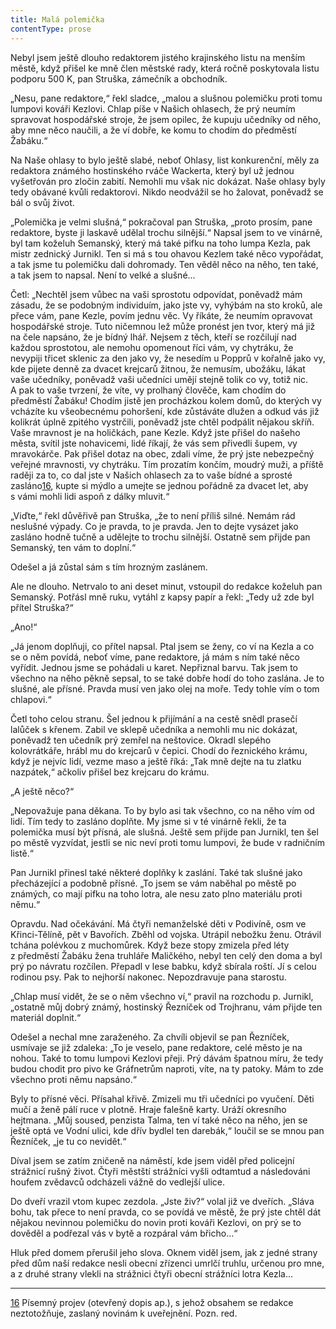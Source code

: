 ```yaml
---
title: Malá polemička
contentType: prose
---
```


  

Nebyl jsem ještě dlouho redaktorem jistého krajinského listu na menším městě, když přišel ke mně člen městské rady, která ročně poskytovala listu podporu 500 K, pan Struška, zámečník a obchodník.

„Nesu, pane redaktore,“ řekl sladce, „malou a slušnou polemičku proti tomu lumpovi kováři Kezlovi. Chlap píše v Našich ohlasech, že prý neumím spravovat hospodářské stroje, že jsem opilec, že kupuju učedníky od něho, aby mne něco naučili, a že ví dobře, ke komu to chodím do předměstí Žabáku.“

Na Naše ohlasy to bylo ještě slabé, neboť Ohlasy, list konkuren­ční, měly za redaktora známého hostinského rváče Wackerta, který byl už jednou vyšetřován pro zločin zabití. Nemohli mu však nic dokázat. Naše ohlasy byly tedy obávané kvůli redaktorovi. Nikdo neodvážil se ho žalovat, poněvadž se bál o svůj život.

„Polemička je velmi slušná,“ pokračoval pan Struška, „proto prosím, pane redaktore, byste ji laskavě udělal trochu silnější.“ Napsal jsem to ve vinárně, byl tam koželuh Semanský, který má také pifku na toho lumpa Kezla, pak mistr zednický Jurnikl. Ten si má s tou ohavou Kezlem také něco vypořádat, a tak jsme tu polemičku dali dohromady. Ten věděl něco na něho, ten také, a tak jsem to napsal. Není to velké a slušné…

Četl: „Nechtěl jsem vůbec na vaši sprostotu odpovídat, poněvadž mám zásadu, že se podobným individuím, jako jste vy, vyhýbám na sto kroků, ale přece vám, pane Kezle, povím jednu věc. Vy říkáte, že neumím opravovat hospodářské stroje. Tuto ničemnou lež může pronést jen tvor, který má již na čele napsáno, že je bídný lhář. Nejsem z těch, kteří se rozčilují nad každou sprostotou, ale nemohu opomenout říci vám, vy chytráku, že nevypiji třicet sklenic za den jako vy, že nesedím u Popprů v kořalně jako vy, kde pijete denně za dvacet krejcarů žitnou, že nemusím, ubožáku, lákat vaše učedníky, poněvadž vaši učedníci umějí stejně tolik co vy, totiž nic. A pak to vaše tvrzení, že víte, vy prolhaný člověče, kam chodím do předměstí Žabáku! Chodím jistě jen procházkou kolem domů, do kterých vy vcházíte ku všeobecnému pohoršení, kde zůstáváte dlužen a odkud vás již kolikrát úplně zpitého vystrčili, poněvadž jste chtěl podpálit nějakou skříň. Vaše mravnost je na holičkách, pane Kezle. Když jste přišel do našeho města, svítil jste nohavicemi, lidé říkají, že vás sem přivedli šupem, vy mravokárče. Pak přišel dotaz na obec, zdali víme, že prý jste nebezpečný veřejné mravnosti, vy chytráku. Tím prozatím končím, moudrý muži, a příště raději za to, co dal jste v Našich ohlasech za to vaše bídné a sprosté zasláno[16](./resources/undefined), kupte si mýdlo a umejte se jednou pořádně za dvacet let, aby s vámi mohli lidi aspoň z dálky mluvit.“

„Viďte,“ řekl důvěřivě pan Struška, „že to není příliš silné. Nemám rád neslušné výpady. Co je pravda, to je pravda. Jen to dejte vysázet jako zasláno hodně tučně a udělejte to trochu silnější. Ostatně sem přijde pan Semanský, ten vám to doplní.“

Odešel a já zůstal sám s tím hrozným zaslánem.

Ale ne dlouho. Netrvalo to ani deset minut, vstoupil do redakce koželuh pan Semanský. Potřásl mně ruku, vytáhl z kapsy papír a řekl: „Tedy už zde byl přítel Struška?“

„Ano!“

„Já jenom doplňuji, co přítel napsal. Ptal jsem se ženy, co ví na Kezla a co se o něm povídá, neboť víme, pane redaktore, já mám s ním také něco vyřídit. Jednou jsme se pohádali u karet. Nepřiznal barvu. Tak jsem to všechno na něho pěkně sepsal, to se také dobře hodí do toho zaslána. Je to slušné, ale přísné. Pravda musí ven jako olej na moře. Tedy tohle vím o tom chlapovi.“

Četl toho celou stranu. Šel jednou k přijímání a na cestě snědl prasečí lalůček s křenem. Zabil ve sklepě učedníka a nemohli mu nic dokázat, poněvadž ten učedník prý zemřel na neštovice. Okradl slepého kolovrátkáře, hrábl mu do krejcarů v čepici. Chodí do řeznického krámu, když je nejvíc lidí, vezme maso a ještě říká: „Tak mně dejte na tu zlatku nazpátek,“ ačkoliv přišel bez krejcaru do krámu.

„A ještě něco?“

„Nepovažuje pana děkana. To by bylo asi tak všechno, co na něho vím od lidí. Tím tedy to zasláno doplňte. My jsme si v té vinárně řekli, že ta polemička musí být přísná, ale slušná. Ještě sem přijde pan Jurnikl, ten šel po městě vyzvídat, jestli se nic neví proti tomu lumpovi, že bude v radničním listě.“

Pan Jurnikl přinesl také některé doplňky k zaslání. Také tak slušné jako přecházející a podobně přísné. „To jsem se vám naběhal po městě po známých, co mají pifku na toho lotra, ale nesu zato plno materiálu proti němu.“

Opravdu. Nad očekávání. Má čtyři nemanželské děti v Podivíně, osm ve Křinci-Tělíně, pět v Bavořích. Zběhl od vojska. Utrápil nebožku ženu. Otrávil tchána polévkou z muchomůrek. Když beze stopy zmizela před léty z předměstí Žabáku žena truhláře Maličkého, nebyl ten celý den doma a byl prý po návratu rozčílen. Přepadl v lese babku, když sbírala roští. Jí s celou rodinou psy. Pak to nejhorší nakonec. Nepozdravuje pana starostu.

„Chlap musí vidět, že se o něm všechno ví,“ pravil na rozchodu p. Jurnikl, „ostatně můj dobrý známý, hostinský Řezníček od Trojhranu, vám přijde ten materiál doplnit.“

Odešel a nechal mne zaraženého. Za chvíli objevil se pan Řezníček, usmívaje se již zdaleka: „To je veselo, pane redaktore, celé město je na nohou. Také to tomu lumpovi Kezlovi přeji. Prý dávám špatnou míru, že tedy budou chodit pro pivo ke Gráfnetrům naproti, víte, na ty patoky. Mám to zde všechno proti němu napsáno.“

Byly to přísné věci. Přísahal křivě. Zmizeli mu tři učedníci po vyučení. Děti mučí a ženě pálí ruce v plotně. Hraje falešně karty. Uráží okresního hejtmana. „Můj soused, penzista Talma, ten ví také něco na něho, jen se ještě optá ve Vodní ulici, kde dřív bydlel ten darebák,“ loučil se se mnou pan Řezníček, „je tu co nevidět.“

Díval jsem se zatím zničeně na náměstí, kde jsem viděl před policejní strážnicí rušný život. Čtyři městští strážníci vyšli odtamtud a následováni houfem zvědavců odcházeli vážně do vedlejší ulice.

Do dveří vrazil vtom kupec zezdola. „Jste živ?“ volal již ve dveřích. „Sláva bohu, tak přece to není pravda, co se povídá ve městě, že prý jste chtěl dát nějakou nevinnou polemičku do novin proti kováři Kezlovi, on prý se to dověděl a podřezal vás v bytě a rozpáral vám břicho…“

Hluk před domem přerušil jeho slova. Oknem viděl jsem, jak z jedné strany před dům naší redakce nesli obecní zřízenci umrlčí truhlu, určenou pro mne, a z druhé strany vlekli na strážnici čtyři obecní strážníci lotra Kezla…

* * *

[16](./resources/undefined) Písemný projev (otevřený dopis ap.), s jehož obsahem se redakce neztotožňuje, zaslaný novinám k uveřejnění. Pozn. red.
